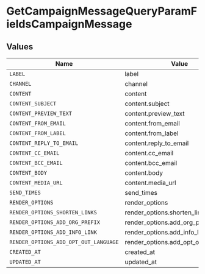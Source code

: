# GetCampaignMessageQueryParamFieldsCampaignMessage


## Values

| Name                                  | Value                                 |
| ------------------------------------- | ------------------------------------- |
| `LABEL`                               | label                                 |
| `CHANNEL`                             | channel                               |
| `CONTENT`                             | content                               |
| `CONTENT_SUBJECT`                     | content.subject                       |
| `CONTENT_PREVIEW_TEXT`                | content.preview_text                  |
| `CONTENT_FROM_EMAIL`                  | content.from_email                    |
| `CONTENT_FROM_LABEL`                  | content.from_label                    |
| `CONTENT_REPLY_TO_EMAIL`              | content.reply_to_email                |
| `CONTENT_CC_EMAIL`                    | content.cc_email                      |
| `CONTENT_BCC_EMAIL`                   | content.bcc_email                     |
| `CONTENT_BODY`                        | content.body                          |
| `CONTENT_MEDIA_URL`                   | content.media_url                     |
| `SEND_TIMES`                          | send_times                            |
| `RENDER_OPTIONS`                      | render_options                        |
| `RENDER_OPTIONS_SHORTEN_LINKS`        | render_options.shorten_links          |
| `RENDER_OPTIONS_ADD_ORG_PREFIX`       | render_options.add_org_prefix         |
| `RENDER_OPTIONS_ADD_INFO_LINK`        | render_options.add_info_link          |
| `RENDER_OPTIONS_ADD_OPT_OUT_LANGUAGE` | render_options.add_opt_out_language   |
| `CREATED_AT`                          | created_at                            |
| `UPDATED_AT`                          | updated_at                            |